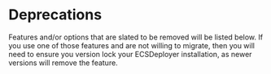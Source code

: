 # Deprecations

Features and/or options that are slated to be removed will be listed below. If you use one of those features and are not willing to migrate, then you will need to ensure you version lock your ECSDeployer installation, as newer versions will remove the feature.
